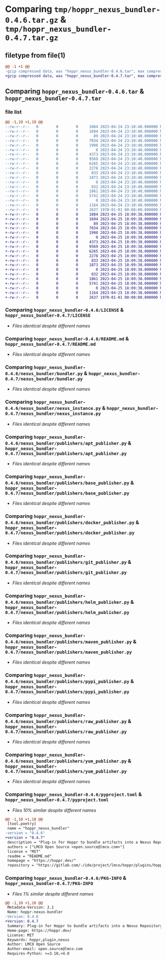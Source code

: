 # Comparing `tmp/hoppr_nexus_bundler-0.4.6.tar.gz` & `tmp/hoppr_nexus_bundler-0.4.7.tar.gz`

## filetype from file(1)

```diff
@@ -1 +1 @@
-gzip compressed data, was "hoppr_nexus_bundler-0.4.6.tar", max compression
+gzip compressed data, was "hoppr_nexus_bundler-0.4.7.tar", max compression
```

## Comparing `hoppr_nexus_bundler-0.4.6.tar` & `hoppr_nexus_bundler-0.4.7.tar`

### file list

```diff
@@ -1,19 +1,19 @@
--rw-r--r--   0        0        0     1084 2023-04-24 23:10:40.000000 hoppr_nexus_bundler-0.4.6/LICENSE
--rw-r--r--   0        0        0     1694 2023-04-24 23:10:40.000000 hoppr_nexus_bundler-0.4.6/README.md
--rw-r--r--   0        0        0       89 2023-04-24 23:10:40.000000 hoppr_nexus_bundler-0.4.6/nexus_bundler/__init__.py
--rw-r--r--   0        0        0     7034 2023-04-24 23:10:40.000000 hoppr_nexus_bundler-0.4.6/nexus_bundler/bundler.py
--rw-r--r--   0        0        0     1998 2023-04-24 23:10:40.000000 hoppr_nexus_bundler-0.4.6/nexus_bundler/nexus_instance.py
--rw-r--r--   0        0        0        0 2023-04-24 23:10:40.000000 hoppr_nexus_bundler-0.4.6/nexus_bundler/publishers/__init__.py
--rw-r--r--   0        0        0     4373 2023-04-24 23:10:40.000000 hoppr_nexus_bundler-0.4.6/nexus_bundler/publishers/apt_publisher.py
--rw-r--r--   0        0        0     9569 2023-04-24 23:10:40.000000 hoppr_nexus_bundler-0.4.6/nexus_bundler/publishers/base_publisher.py
--rw-r--r--   0        0        0     6265 2023-04-24 23:10:40.000000 hoppr_nexus_bundler-0.4.6/nexus_bundler/publishers/docker_publisher.py
--rw-r--r--   0        0        0     2278 2023-04-24 23:10:40.000000 hoppr_nexus_bundler-0.4.6/nexus_bundler/publishers/git_publisher.py
--rw-r--r--   0        0        0      833 2023-04-24 23:10:40.000000 hoppr_nexus_bundler-0.4.6/nexus_bundler/publishers/helm_publisher.py
--rw-r--r--   0        0        0     1873 2023-04-24 23:10:40.000000 hoppr_nexus_bundler-0.4.6/nexus_bundler/publishers/maven_publisher.py
--rw-r--r--   0        0        0        0 2023-04-24 23:10:40.000000 hoppr_nexus_bundler-0.4.6/nexus_bundler/publishers/py.typed
--rw-r--r--   0        0        0      832 2023-04-24 23:10:40.000000 hoppr_nexus_bundler-0.4.6/nexus_bundler/publishers/pypi_publisher.py
--rw-r--r--   0        0        0     1861 2023-04-24 23:10:40.000000 hoppr_nexus_bundler-0.4.6/nexus_bundler/publishers/raw_publisher.py
--rw-r--r--   0        0        0     5741 2023-04-24 23:10:40.000000 hoppr_nexus_bundler-0.4.6/nexus_bundler/publishers/yum_publisher.py
--rw-r--r--   0        0        0        0 2023-04-24 23:10:40.000000 hoppr_nexus_bundler-0.4.6/nexus_bundler/py.typed
--rw-r--r--   0        0        0     1164 2023-04-24 23:10:40.000000 hoppr_nexus_bundler-0.4.6/pyproject.toml
--rw-r--r--   0        0        0     2637 1970-01-01 00:00:00.000000 hoppr_nexus_bundler-0.4.6/PKG-INFO
+-rw-r--r--   0        0        0     1084 2023-04-25 18:09:38.000000 hoppr_nexus_bundler-0.4.7/LICENSE
+-rw-r--r--   0        0        0     1694 2023-04-25 18:09:38.000000 hoppr_nexus_bundler-0.4.7/README.md
+-rw-r--r--   0        0        0       89 2023-04-25 18:09:38.000000 hoppr_nexus_bundler-0.4.7/nexus_bundler/__init__.py
+-rw-r--r--   0        0        0     7034 2023-04-25 18:09:38.000000 hoppr_nexus_bundler-0.4.7/nexus_bundler/bundler.py
+-rw-r--r--   0        0        0     1998 2023-04-25 18:09:38.000000 hoppr_nexus_bundler-0.4.7/nexus_bundler/nexus_instance.py
+-rw-r--r--   0        0        0        0 2023-04-25 18:09:38.000000 hoppr_nexus_bundler-0.4.7/nexus_bundler/publishers/__init__.py
+-rw-r--r--   0        0        0     4373 2023-04-25 18:09:38.000000 hoppr_nexus_bundler-0.4.7/nexus_bundler/publishers/apt_publisher.py
+-rw-r--r--   0        0        0     9569 2023-04-25 18:09:38.000000 hoppr_nexus_bundler-0.4.7/nexus_bundler/publishers/base_publisher.py
+-rw-r--r--   0        0        0     6265 2023-04-25 18:09:38.000000 hoppr_nexus_bundler-0.4.7/nexus_bundler/publishers/docker_publisher.py
+-rw-r--r--   0        0        0     2278 2023-04-25 18:09:38.000000 hoppr_nexus_bundler-0.4.7/nexus_bundler/publishers/git_publisher.py
+-rw-r--r--   0        0        0      833 2023-04-25 18:09:38.000000 hoppr_nexus_bundler-0.4.7/nexus_bundler/publishers/helm_publisher.py
+-rw-r--r--   0        0        0     1873 2023-04-25 18:09:38.000000 hoppr_nexus_bundler-0.4.7/nexus_bundler/publishers/maven_publisher.py
+-rw-r--r--   0        0        0        0 2023-04-25 18:09:38.000000 hoppr_nexus_bundler-0.4.7/nexus_bundler/publishers/py.typed
+-rw-r--r--   0        0        0      832 2023-04-25 18:09:38.000000 hoppr_nexus_bundler-0.4.7/nexus_bundler/publishers/pypi_publisher.py
+-rw-r--r--   0        0        0     1861 2023-04-25 18:09:38.000000 hoppr_nexus_bundler-0.4.7/nexus_bundler/publishers/raw_publisher.py
+-rw-r--r--   0        0        0     5741 2023-04-25 18:09:38.000000 hoppr_nexus_bundler-0.4.7/nexus_bundler/publishers/yum_publisher.py
+-rw-r--r--   0        0        0        0 2023-04-25 18:09:38.000000 hoppr_nexus_bundler-0.4.7/nexus_bundler/py.typed
+-rw-r--r--   0        0        0     1164 2023-04-25 18:09:38.000000 hoppr_nexus_bundler-0.4.7/pyproject.toml
+-rw-r--r--   0        0        0     2637 1970-01-01 00:00:00.000000 hoppr_nexus_bundler-0.4.7/PKG-INFO
```

### Comparing `hoppr_nexus_bundler-0.4.6/LICENSE` & `hoppr_nexus_bundler-0.4.7/LICENSE`

 * *Files identical despite different names*

### Comparing `hoppr_nexus_bundler-0.4.6/README.md` & `hoppr_nexus_bundler-0.4.7/README.md`

 * *Files identical despite different names*

### Comparing `hoppr_nexus_bundler-0.4.6/nexus_bundler/bundler.py` & `hoppr_nexus_bundler-0.4.7/nexus_bundler/bundler.py`

 * *Files identical despite different names*

### Comparing `hoppr_nexus_bundler-0.4.6/nexus_bundler/nexus_instance.py` & `hoppr_nexus_bundler-0.4.7/nexus_bundler/nexus_instance.py`

 * *Files identical despite different names*

### Comparing `hoppr_nexus_bundler-0.4.6/nexus_bundler/publishers/apt_publisher.py` & `hoppr_nexus_bundler-0.4.7/nexus_bundler/publishers/apt_publisher.py`

 * *Files identical despite different names*

### Comparing `hoppr_nexus_bundler-0.4.6/nexus_bundler/publishers/base_publisher.py` & `hoppr_nexus_bundler-0.4.7/nexus_bundler/publishers/base_publisher.py`

 * *Files identical despite different names*

### Comparing `hoppr_nexus_bundler-0.4.6/nexus_bundler/publishers/docker_publisher.py` & `hoppr_nexus_bundler-0.4.7/nexus_bundler/publishers/docker_publisher.py`

 * *Files identical despite different names*

### Comparing `hoppr_nexus_bundler-0.4.6/nexus_bundler/publishers/git_publisher.py` & `hoppr_nexus_bundler-0.4.7/nexus_bundler/publishers/git_publisher.py`

 * *Files identical despite different names*

### Comparing `hoppr_nexus_bundler-0.4.6/nexus_bundler/publishers/helm_publisher.py` & `hoppr_nexus_bundler-0.4.7/nexus_bundler/publishers/helm_publisher.py`

 * *Files identical despite different names*

### Comparing `hoppr_nexus_bundler-0.4.6/nexus_bundler/publishers/maven_publisher.py` & `hoppr_nexus_bundler-0.4.7/nexus_bundler/publishers/maven_publisher.py`

 * *Files identical despite different names*

### Comparing `hoppr_nexus_bundler-0.4.6/nexus_bundler/publishers/pypi_publisher.py` & `hoppr_nexus_bundler-0.4.7/nexus_bundler/publishers/pypi_publisher.py`

 * *Files identical despite different names*

### Comparing `hoppr_nexus_bundler-0.4.6/nexus_bundler/publishers/raw_publisher.py` & `hoppr_nexus_bundler-0.4.7/nexus_bundler/publishers/raw_publisher.py`

 * *Files identical despite different names*

### Comparing `hoppr_nexus_bundler-0.4.6/nexus_bundler/publishers/yum_publisher.py` & `hoppr_nexus_bundler-0.4.7/nexus_bundler/publishers/yum_publisher.py`

 * *Files identical despite different names*

### Comparing `hoppr_nexus_bundler-0.4.6/pyproject.toml` & `hoppr_nexus_bundler-0.4.7/pyproject.toml`

 * *Files 10% similar despite different names*

```diff
@@ -1,10 +1,10 @@
 [tool.poetry]
 name = "hoppr_nexus_bundler"
-version = "0.4.6"
+version = "0.4.7"
 description = "Plug-in for Hoppr to bundle artifacts into a Nexus Repository"
 authors = ["LMCO Open Source <open.source@lmco.com>"]
 license = "MIT"
 readme = "README.md"
 homepage = "https://hoppr.dev/"
 repository = "https://gitlab.com/-/ide/project/lmco/hoppr/plugins/hoppr-nexus-bundler"
```

### Comparing `hoppr_nexus_bundler-0.4.6/PKG-INFO` & `hoppr_nexus_bundler-0.4.7/PKG-INFO`

 * *Files 1% similar despite different names*

```diff
@@ -1,10 +1,10 @@
 Metadata-Version: 2.1
 Name: hoppr-nexus-bundler
-Version: 0.4.6
+Version: 0.4.7
 Summary: Plug-in for Hoppr to bundle artifacts into a Nexus Repository
 Home-page: https://hoppr.dev/
 License: MIT
 Keywords: hoppr,plugin,nexus
 Author: LMCO Open Source
 Author-email: open.source@lmco.com
 Requires-Python: >=3.10,<4.0
```

